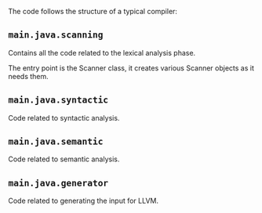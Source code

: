 The code follows the structure of a typical compiler:

## `main.java.scanning`

Contains all the code related to the lexical analysis phase.

The entry point is the Scanner class, it creates various Scanner objects
as it needs them.

## `main.java.syntactic`

Code related to syntactic analysis.

## `main.java.semantic`

Code related to semantic analysis.

## `main.java.generator`

Code related to generating the input for LLVM.

